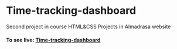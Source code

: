 # Time-tracking-dashboard
Second project in course HTML&amp;CSS Projects in Almadrasa website

#### To see live: [Time-tracking-dashboard](https://maryam-elmorshidy.github.io/Time-tracking-dashboard/)
